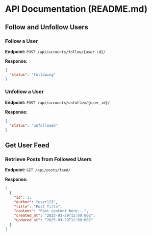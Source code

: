 # API Documentation (README.md)

## Follow and Unfollow Users

### Follow a User
**Endpoint:** `POST /api/accounts/follow/{user_id}/`

**Response:**
```json
{
  "status": "following"
}
```

### Unfollow a User
**Endpoint:** `POST /api/accounts/unfollow/{user_id}/`

**Response:**
```json
{
  "status": "unfollowed"
}
```

## Get User Feed

### Retrieve Posts from Followed Users
**Endpoint:** `GET /api/posts/feed/`

**Response:**
```json
[
  {
    "id": 1,
    "author": "user123",
    "title": "Post Title",
    "content": "Post content here...",
    "created_at": "2025-03-29T12:00:00Z",
    "updated_at": "2025-03-29T12:00:00Z"
  }
]
```

